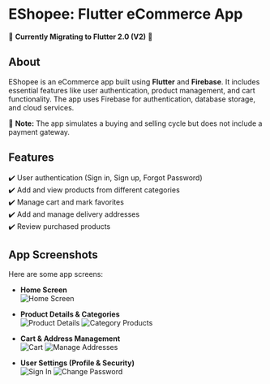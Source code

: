 # EShopee: Flutter eCommerce App  

🚧 **Currently Migrating to Flutter 2.0 (V2)** 🚧  

## About  

EShopee is an eCommerce app built using **Flutter** and **Firebase**. It includes essential features like user authentication, product management, and cart functionality. The app uses Firebase for authentication, database storage, and cloud services.  

📌 **Note:** The app simulates a buying and selling cycle but does not include a payment gateway.  

## Features  

✔️ User authentication (Sign in, Sign up, Forgot Password)  
✔️ Add and view products from different categories  
✔️ Manage cart and mark favorites  
✔️ Add and manage delivery addresses  
✔️ Review purchased products  

## App Screenshots  

Here are some app screens:  

- **Home Screen**  
  ![Home Screen](illustrations/home_screen.png)  

- **Product Details & Categories**  
  ![Product Details](illustrations/product_details_1.png) ![Category Products](illustrations/category_product.png)  

- **Cart & Address Management**  
  ![Cart](illustrations/cart.png) ![Manage Addresses](illustrations/manage_addresses.png)  

- **User Settings (Profile & Security)**  
  ![Sign In](illustrations/sign_in.png) ![Change Password](illustrations/change_password.png)  
